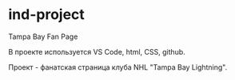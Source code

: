 # ind-project
Tampa Bay Fan Page

В проекте используется VS Code, html, CSS, github.

Проект - фанатская страница клуба NHL "Tampa Bay Lightning".